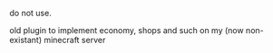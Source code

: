do not use.

old plugin to implement economy, shops and such on my (now non-existant) minecraft server
